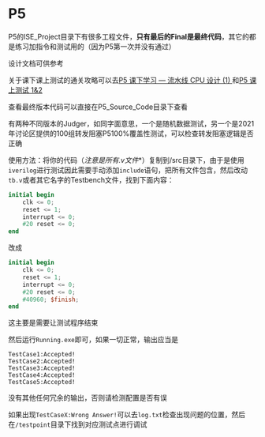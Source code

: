 # P5

P5的ISE_Project目录下有很多工程文件，**只有最后的Final是最终代码**，其它的都是练习加指令和测试用的（因为P5第一次并没有通过）

设计文档可供参考

关于课下课上测试的通关攻略可以去[P5 课下学习 — 流水线 CPU 设计 (1) ](https://flyinglandlord.github.io/2021/12/01/BUAA-CO-2021/P5/P5课下/)和[P5 课上测试 1&2 ](https://flyinglandlord.github.io/2021/12/02/BUAA-CO-2021/P5/P5课上1&2/)

查看最终版本代码可以直接在P5_Source_Code目录下查看

有两种不同版本的Judger，如同字面意思，一个是随机数据测试，另一个是2021年讨论区提供的100组转发阻塞P5100%覆盖性测试，可以检查转发阻塞逻辑是否正确

使用方法：将你的代码（**注意是所有*.v文件**）复制到/src目录下，由于是使用`iverilog`进行测试因此需要手动添加`include`语句，把所有文件包含，然后改动`tb.v`或者其它名字的Testbench文件，找到下面内容：

```verilog
initial begin
	clk <= 0;
	reset <= 1;
	interrupt <= 0;
	#20 reset <= 0;
end
```

改成

```verilog
initial begin
	clk <= 0;
	reset <= 1;
	interrupt <= 0;
	#20 reset <= 0;
    #40960; $finish;
end
```

这主要是需要让测试程序结束

然后运行`Running.exe`即可，如果一切正常，输出应当是

```
TestCase1:Accepted!
TestCase2:Accepted!
TestCase3:Accepted!
TestCase4:Accepted!
TestCase5:Accepted!
```

没有其他任何冗余的输出，否则请检测配置是否有误

如果出现`TestCaseX:Wrong Answer!`可以去`log.txt`检查出现问题的位置，然后在`/testpoint`目录下找到对应测试点进行调试